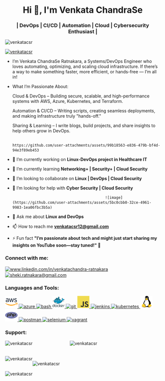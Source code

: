 <h1 align="center">Hi 👋, I'm Venkata ChandraSe</h1>
<h3 align="center"> | DevOps | CI/CD | Automation | Cloud | Cybersecurity Enthusiast |</h3>

<p align="left"> <img src="https://komarev.com/ghpvc/?username=venkatacsr&label=Profile%20views&color=0e75b6&style=flat" alt="venkatacsr" /> </p>

<p align="left"> <a href="https://github.com/ryo-ma/github-profile-trophy"><img src="https://github-profile-trophy.vercel.app/?username=venkatacsr" alt="venkatacsr" /></a> </p>

- I’m Venkata ChandraSe Ratnakara, a Systems/DevOps Engineer who loves automating, optimizing, and scaling cloud infrastructure. If there’s a way to make something faster, more efficient, or hands-free — I’m all in!

- What I’m Passionate About:

    Cloud & DevOps – Building secure, scalable, and high-performance systems with AWS, Azure, Kubernetes, and Terraform.

    Automation & CI/CD – Writing scripts, creating seamless deployments, and making infrastructure truly "hands-off."

    Sharing & Learning – I write blogs, build projects, and share insights to help others grow in DevOps.
  

                                                  https://github.com/user-attachments/assets/99b18563-e836-479b-bf4d-94e3f89eb453
  
- 🔭 I’m currently working on **Linux-DevOps project in Healthcare IT**

- 🌱 I’m currently learning **Networking+ | Security+ | Cloud Security**

- 👯 I’m looking to collaborate on **Linux | DevOps | Cloud Security**

- 🤝 I’m looking for help with **Cyber Security | Cloud Security**

                                                ![image](https://github.com/user-attachments/assets/5bc0cbb0-32ce-4961-9983-1ea06fbc3b5a)

- 💬 Ask me about **Linux and DevOps**

- 📫 How to reach me **venkatacsr12@gmail.com**

- ⚡ Fun fact **"I’m passionate about tech and might just start sharing my insights on YouTube soon—stay tuned!" 🚀**

<h3 align="left">Connect with me:</h3>
<p align="left">
<a href="https://linkedin.com/in/www.linkedin.com/in/venkatachandra-ratnakara" target="blank"><img align="center" src="https://raw.githubusercontent.com/rahuldkjain/github-profile-readme-generator/master/src/images/icons/Social/linked-in-alt.svg" alt="www.linkedin.com/in/venkatachandra-ratnakara" height="30" width="40" /></a>
<a href="https://fb.com/sheki.ratnakara@gmail.com" target="blank"><img align="center" src="https://raw.githubusercontent.com/rahuldkjain/github-profile-readme-generator/master/src/images/icons/Social/facebook.svg" alt="sheki.ratnakara@gmail.com" height="30" width="40" /></a>
</p>

<h3 align="left">Languages and Tools:</h3>
<p align="left"> <a href="https://aws.amazon.com" target="_blank" rel="noreferrer"> <img src="https://raw.githubusercontent.com/devicons/devicon/master/icons/amazonwebservices/amazonwebservices-original-wordmark.svg" alt="aws" width="40" height="40"/> </a> <a href="https://azure.microsoft.com/en-in/" target="_blank" rel="noreferrer"> <img src="https://www.vectorlogo.zone/logos/microsoft_azure/microsoft_azure-icon.svg" alt="azure" width="40" height="40"/> </a> <a href="https://www.gnu.org/software/bash/" target="_blank" rel="noreferrer"> <img src="https://www.vectorlogo.zone/logos/gnu_bash/gnu_bash-icon.svg" alt="bash" width="40" height="40"/> </a> <a href="https://www.docker.com/" target="_blank" rel="noreferrer"> <img src="https://raw.githubusercontent.com/devicons/devicon/master/icons/docker/docker-original-wordmark.svg" alt="docker" width="40" height="40"/> </a> <a href="https://git-scm.com/" target="_blank" rel="noreferrer"> <img src="https://www.vectorlogo.zone/logos/git-scm/git-scm-icon.svg" alt="git" width="40" height="40"/> </a> <a href="https://developer.mozilla.org/en-US/docs/Web/JavaScript" target="_blank" rel="noreferrer"> <img src="https://raw.githubusercontent.com/devicons/devicon/master/icons/javascript/javascript-original.svg" alt="javascript" width="40" height="40"/> </a> <a href="https://www.jenkins.io" target="_blank" rel="noreferrer"> <img src="https://www.vectorlogo.zone/logos/jenkins/jenkins-icon.svg" alt="jenkins" width="40" height="40"/> </a> <a href="https://kubernetes.io" target="_blank" rel="noreferrer"> <img src="https://www.vectorlogo.zone/logos/kubernetes/kubernetes-icon.svg" alt="kubernetes" width="40" height="40"/> </a> <a href="https://www.linux.org/" target="_blank" rel="noreferrer"> <img src="https://raw.githubusercontent.com/devicons/devicon/master/icons/linux/linux-original.svg" alt="linux" width="40" height="40"/> </a> <a href="https://www.php.net" target="_blank" rel="noreferrer"> <img src="https://raw.githubusercontent.com/devicons/devicon/master/icons/php/php-original.svg" alt="php" width="40" height="40"/> </a> <a href="https://postman.com" target="_blank" rel="noreferrer"> <img src="https://www.vectorlogo.zone/logos/getpostman/getpostman-icon.svg" alt="postman" width="40" height="40"/> </a> <a href="https://www.selenium.dev" target="_blank" rel="noreferrer"> <img src="https://raw.githubusercontent.com/detain/svg-logos/780f25886640cef088af994181646db2f6b1a3f8/svg/selenium-logo.svg" alt="selenium" width="40" height="40"/> </a> <a href="https://www.vagrantup.com/" target="_blank" rel="noreferrer"> <img src="https://www.vectorlogo.zone/logos/vagrantup/vagrantup-icon.svg" alt="vagrant" width="40" height="40"/> </a> </p>

<h3 align="left">Support:</h3>
<p><a href="https://www.buymeacoffee.com/venkatacsr"> <img align="left" src="https://cdn.buymeacoffee.com/buttons/v2/default-yellow.png" height="50" width="210" alt="venkatacsr" /></a><a href="https://ko-fi.com/venkatacsr"> <img align="left" src="https://cdn.ko-fi.com/cdn/kofi3.png?v=3" height="50" width="210" alt="venkatacsr" /></a></p><br><br>

<p><img align="left" src="https://github-readme-stats.vercel.app/api/top-langs?username=venkatacsr&show_icons=true&locale=en&layout=compact" alt="venkatacsr" /></p>

<p>&nbsp;<img align="center" src="https://github-readme-stats.vercel.app/api?username=venkatacsr&show_icons=true&locale=en" alt="venkatacsr" /></p>

<p><img align="center" src="https://github-readme-streak-stats.herokuapp.com/?user=venkatacsr&" alt="venkatacsr" /></p>
